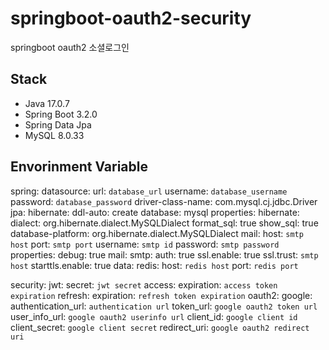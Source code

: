 # springboot-oauth2-security
springboot oauth2 소셜로그인

## Stack
- Java 17.0.7
- Spring Boot 3.2.0
- Spring Data Jpa
- MySQL 8.0.33

## Envorinment Variable

spring:
  datasource:
    url: `database_url`
    username: `database_username`
    password: `database_password`
    driver-class-name: com.mysql.cj.jdbc.Driver
  jpa:
    hibernate:
      ddl-auto: create
    database: mysql
    properties:
      hibernate:
        dialect: org.hibernate.dialect.MySQLDialect
        format_sql: true
        show_sql: true
    database-platform: org.hibernate.dialect.MySQLDialect
  mail:
    host: `smtp host`
    port: `smtp port`
    username: `smtp id`
    password: `smtp password`
    properties:
      debug: true
      mail:
        smtp:
          auth: true
          ssl.enable: true
          ssl.trust: `smtp host`
          starttls.enable: true
  data:
    redis:
      host: `redis host`
      port: `redis port`

security:
  jwt:
    secret: `jwt secret`
    access:
      expiration: `access token expiration`
    refresh:
      expiration: `refresh token expiration`
  oauth2:
    google:
      authentication_url: `authentication url`
      token_url: `google oauth2 token url`
      user_info_url: `google oauth2 userinfo url`
      client_id: `google client id`
      client_secret: `google client secret`
      redirect_uri: `google oauth2 redirect uri`
